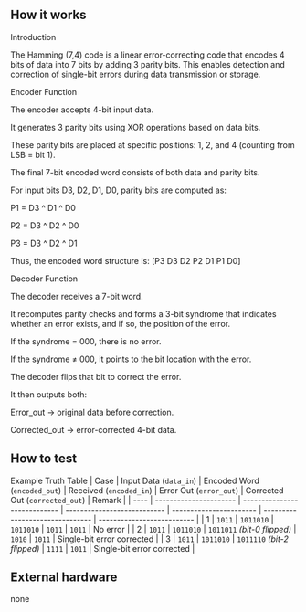 <!---

This file is used to generate your project datasheet. Please fill in the information below and delete any unused
sections.

You can also include images in this folder and reference them in the markdown. Each image must be less than
512 kb in size, and the combined size of all images must be less than 1 MB.
-->

## How it works

Introduction

The Hamming (7,4) code is a linear error-correcting code that encodes 4 bits of data into 7 bits by adding 3 parity bits. This enables detection and correction of single-bit errors during data transmission or storage.

Encoder Function

The encoder accepts 4-bit input data.

It generates 3 parity bits using XOR operations based on data bits.

These parity bits are placed at specific positions: 1, 2, and 4 (counting from LSB = bit 1).

The final 7-bit encoded word consists of both data and parity bits.

For input bits D3, D2, D1, D0, parity bits are computed as:

P1 = D3 ^ D1 ^ D0

P2 = D3 ^ D2 ^ D0

P3 = D3 ^ D2 ^ D1

Thus, the encoded word structure is:  [P3 D3 D2 P2 D1 P1 D0]

Decoder Function

The decoder receives a 7-bit word.

It recomputes parity checks and forms a 3-bit syndrome that indicates whether an error exists, and if so, the position of the error.

If the syndrome = 000, there is no error.

If the syndrome ≠ 000, it points to the bit location with the error.

The decoder flips that bit to correct the error.

It then outputs both:

Error_out → original data before correction.

Corrected_out → error-corrected 4-bit data.

## How to test
Example Truth Table
| Case | Input Data (`data_in`) | Encoded Word (`encoded_out`) | Received (`encoded_in`)     | Error Out (`error_out`) | Corrected Out (`corrected_out`) | Remark                     |
| ---- | ---------------------- | ---------------------------- | --------------------------- | ----------------------- | ------------------------------- | -------------------------- |
| 1    | `1011`                 | `1011010`                    | `1011010`                   | `1011`                  | `1011`                          | No error                   |
| 2    | `1011`                 | `1011010`                    | `1011011` *(bit-0 flipped)* | `1010`                  | `1011`                          | Single-bit error corrected |
| 3    | `1011`                 | `1011010`                    | `1011110` *(bit-2 flipped)* | `1111`                  | `1011`                          | Single-bit error corrected |


## External hardware

none
